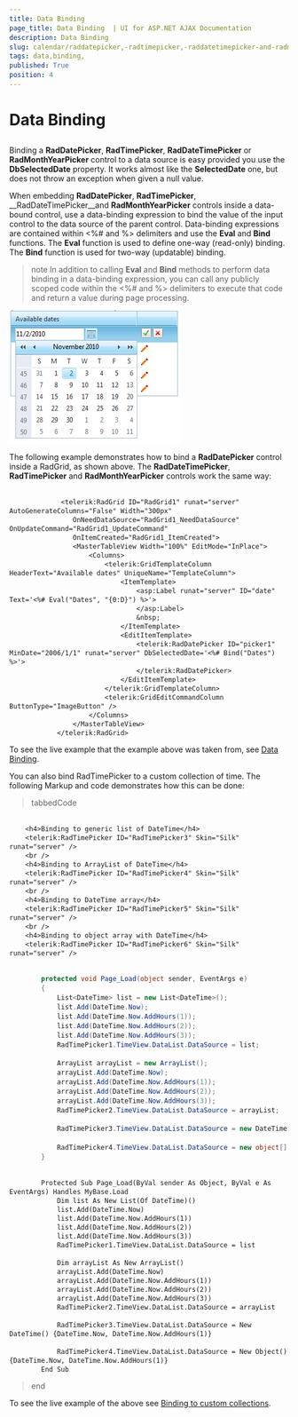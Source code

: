 ```yaml
---
title: Data Binding 
page_title: Data Binding  | UI for ASP.NET AJAX Documentation
description: Data Binding 
slug: calendar/raddatepicker,-radtimepicker,-raddatetimepicker-and-radmonthyearpicker/data-binding-
tags: data,binding,
published: True
position: 4
---
```


# Data Binding 



## 

Binding a __RadDatePicker__, __RadTimePicker__, __RadDateTimePicker__ or __RadMonthYearPicker__ control to a data source is easy provided you use the __DbSelectedDate__ property. It works almost like the __SelectedDate__ one, but does not throw an exception when given a null value.

When embedding __RadDatePicker__, __RadTimePicker__, __RadDateTimePicker__and __RadMonthYearPicker__ controls inside a data-bound control, use a data-binding expression to bind the value of the input control to the data source of the parent control. Data-binding expressions are contained within <%# and %> delimiters and use the __Eval__ and __Bind__ functions. The __Eval__ function is used to define one-way (read-only) binding. The __Bind__ function is used for two-way (updatable) binding.

>note In addition to calling __Eval__ and __Bind__ methods to perform data binding in a data-binding expression, you can call any publicly scoped code within the <%# and %> delimiters to execute that code and return a value during page processing.
>
![Data-binding the picker control](images/calendar_databound.png)

The following example demonstrates how to bind a __RadDatePicker__ control inside a RadGrid, as shown above. The __RadDateTimePicker__, __RadTimePicker__ and __RadMonthYearPicker__ controls work the same way:

````ASPNET
	     
			 <telerik:RadGrid ID="RadGrid1" runat="server" AutoGenerateColumns="False" Width="300px"
	            OnNeedDataSource="RadGrid1_NeedDataSource" OnUpdateCommand="RadGrid1_UpdateCommand"
	            OnItemCreated="RadGrid1_ItemCreated">
	            <MasterTableView Width="100%" EditMode="InPlace">
	                <Columns>
	                    <telerik:GridTemplateColumn HeaderText="Available dates" UniqueName="TemplateColumn">
	                        <ItemTemplate>
	                            <asp:Label runat="server" ID="date" Text='<%# Eval("Dates", "{0:D}") %>'>
	                            </asp:Label>
	                            &nbsp;
	                        </ItemTemplate>
	                        <EditItemTemplate>
	                            <telerik:RadDatePicker ID="picker1" MinDate="2006/1/1" runat="server" DbSelectedDate='<%# Bind("Dates") %>'>
	                            </telerik:RadDatePicker>
	                        </EditItemTemplate>
	                    </telerik:GridTemplateColumn>
	                    <telerik:GridEditCommandColumn ButtonType="ImageButton" />
	                </Columns>
	            </MasterTableView>
	        </telerik:RadGrid>
````



To see the live example that the example above was taken from, see [Data Binding](http://demos.telerik.com/aspnet-ajax/Calendar/Examples/DatePicker/DataBinding/DefaultCS.aspx).

You can also bind RadTimePicker to a custom collection of time. The following Markup and code demonstrates how this can be done:

>tabbedCode

````ASPNET
	
	<h4>Binding to generic list of DateTime</h4>
	<telerik:RadTimePicker ID="RadTimePicker3" Skin="Silk" runat="server" />
	<br />
	<h4>Binding to ArrayList of DateTime</h4>
	<telerik:RadTimePicker ID="RadTimePicker4" Skin="Silk" runat="server" />
	<br />
	<h4>Binding to DateTime array</h4>
	<telerik:RadTimePicker ID="RadTimePicker5" Skin="Silk" runat="server" />
	<br />
	<h4>Binding to object array with DateTime</h4>
	<telerik:RadTimePicker ID="RadTimePicker6" Skin="Silk" runat="server" />
				
````



````C#
	    protected void Page_Load(object sender, EventArgs e)
	    {
	        List<DateTime> list = new List<DateTime>();
	        list.Add(DateTime.Now);
	        list.Add(DateTime.Now.AddHours(1));
	        list.Add(DateTime.Now.AddHours(2));
	        list.Add(DateTime.Now.AddHours(3));
	        RadTimePicker1.TimeView.DataList.DataSource = list;
	
	        ArrayList arrayList = new ArrayList();
	        arrayList.Add(DateTime.Now);
	        arrayList.Add(DateTime.Now.AddHours(1));
	        arrayList.Add(DateTime.Now.AddHours(2));
	        arrayList.Add(DateTime.Now.AddHours(3));
	        RadTimePicker2.TimeView.DataList.DataSource = arrayList;
	
	        RadTimePicker3.TimeView.DataList.DataSource = new DateTime[] { DateTime.Now, DateTime.Now.AddHours(1) };
	
	        RadTimePicker4.TimeView.DataList.DataSource = new object[] { DateTime.Now, DateTime.Now.AddHours(1) };
	    }
````



````VB.NET
	     
	    Protected Sub Page_Load(ByVal sender As Object, ByVal e As EventArgs) Handles MyBase.Load
	        Dim list As New List(Of DateTime)()
	        list.Add(DateTime.Now)
	        list.Add(DateTime.Now.AddHours(1))
	        list.Add(DateTime.Now.AddHours(2))
	        list.Add(DateTime.Now.AddHours(3))
	        RadTimePicker1.TimeView.DataList.DataSource = list
	
	        Dim arrayList As New ArrayList()
	        arrayList.Add(DateTime.Now)
	        arrayList.Add(DateTime.Now.AddHours(1))
	        arrayList.Add(DateTime.Now.AddHours(2))
	        arrayList.Add(DateTime.Now.AddHours(3))
	        RadTimePicker2.TimeView.DataList.DataSource = arrayList
	
	        RadTimePicker3.TimeView.DataList.DataSource = New DateTime() {DateTime.Now, DateTime.Now.AddHours(1)}
	
	        RadTimePicker4.TimeView.DataList.DataSource = New Object() {DateTime.Now, DateTime.Now.AddHours(1)}
	    End Sub
````


>end

To see the live example of the above see [Binding to custom collections](http://demos.telerik.com/aspnet-ajax/Calendar/Examples/DateTimePicker/CustomCollection/DefaultCS.aspx).
